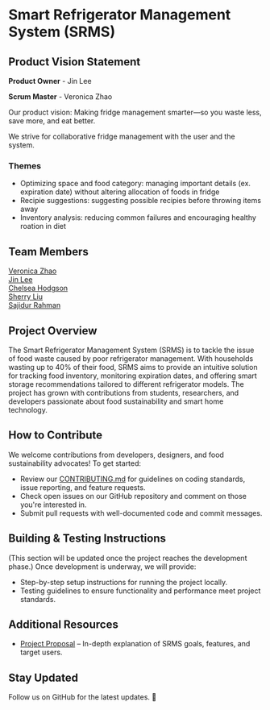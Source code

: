 # Smart Refrigerator Management System (SRMS)

## Product Vision Statement
**Product Owner** - Jin Lee

**Scrum Master** - Veronica Zhao

Our product vision: Making fridge management smarter—so you waste less, save more, and eat better.

We strive for collaborative fridge management with the user and the system. 
### Themes
- Optimizing space and food category: managing important details (ex. expiration date) without altering allocation of foods in fridge
- Recipie suggestions: suggesting possible recipies before throwing items away 
- Inventory analysis: reducing common failures and encouraging healthy roation in diet

## Team Members
[Veronica Zhao](https://github.com/verozhao)<br>
[Jin Lee](https://github.com/GiveChoco)<br>
[Chelsea Hodgson](https://github.com/Chelsea-Hodgson)<br>
[Sherry Liu](https://github.com/SherryKu)<br>
[Sajidur Rahman](https://github.com/SajidRahman310)


## Project Overview
The Smart Refrigerator Management System (SRMS) is to tackle the issue of food waste caused by poor refrigerator management. With households wasting up to 40% of their food, SRMS aims to provide an intuitive solution for tracking food inventory, monitoring expiration dates, and offering smart storage recommendations tailored to different refrigerator models. The project has grown with contributions from students, researchers, and developers passionate about food sustainability and smart home technology.

## How to Contribute
We welcome contributions from developers, designers, and food sustainability advocates! To get started:
- Review our [CONTRIBUTING.md](https://github.com/agiledev-students-spring2025/4-final-smart-refrigerator-management-system/blob/master/CONTRIBUTING.md) for guidelines on coding standards, issue reporting, and feature requests.
- Check open issues on our GitHub repository and comment on those you're interested in.
- Submit pull requests with well-documented code and commit messages.

## Building & Testing Instructions
(This section will be updated once the project reaches the development phase.)
Once development is underway, we will provide:
- Step-by-step setup instructions for running the project locally.
- Testing guidelines to ensure functionality and performance meet project standards.

## Additional Resources
- [Project Proposal](https://github.com/agiledev-students-spring2025/4-final-smart-refrigerator-management-system/blob/master/PROPOSAL.md) – In-depth explanation of SRMS goals, features, and target users.

## Stay Updated
Follow us on GitHub for the latest updates. 🚀

